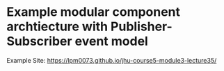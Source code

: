 # Example modular component archtiecture with Publisher-Subscriber event model


Example Site: https://lpm0073.github.io/jhu-course5-module3-lecture35/
